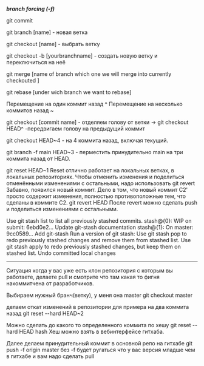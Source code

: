 

***branch forcing (-f)***

git commit

git branch [name] - новая ветка

git checkout [name] - выбрать ветку

git checkout -b [yourbranchname] - создать новую ветку и переключиться на неё

git merge [name of branch which one we will merge into currently checkouted ] 

git rebase [under wich branch we want to rebase]

Перемещение на один коммит назад ^
Перемещение на несколько коммитов назад ~<num>

git checkout [commit name] - отделяем голову от ветки -> git checkout HEAD^ -передвигаем голову на предыдущий коммит

git checkout HEAD~4 - на 4 коммита назад, включая текущий.

git branch -f main HEAD~3 - перместить принудительно  main на три коммита назад от HEAD.

git reset HEAD~1
Reset отлично работает на локальных ветках, в локальных репозиториях.
Чтобы отменить изменения и поделиться отменёнными изменениями с остальными, надо использовать git revert
Забавно, появился новый коммит. Дело в том, что новый коммит C2' просто содержит изменения, полностью противоположные тем, что сделаны в коммите C2.
git revert HEAD
После revert можно сделать push и поделиться изменениями с остальными.

Use git stash list to list all previously stashed commits.
stash@{0}: WIP on submit: 6ebd0e2... Update git-stash documentation
stash@{1}: On master: 9cc0589... Add git-stash
Run a version of git stash:
Use git stash pop to redo previously stashed changes and remove them from stashed list.
Use git stash apply to redo previously stashed changes, but keep them on stashed list.
Undo committed local changes


*********************
Ситуация когда у вас уже есть клон репозитория с которым вы работаете, делаете pull и смотрите что там какая то фигня накоммитчена от разработчиков.

Выбираем нужный бранч(ветку), у меня она master
git checkout master

делаем откат изменений в репозитории для примера на два коммита назад
git reset --hard HEAD~2

Можно сделать до какого то определенного коммита по хешу
git reset --hard HEAD hash
Хеш можно взять в вебинтерфейсе гитхаба.

Далее делаем принудительный коммит в основной репо на гитхабе
git push -f origin master
без -f будет ругаться что у вас версия младше чем в гитхабе и вам надо сделать pull